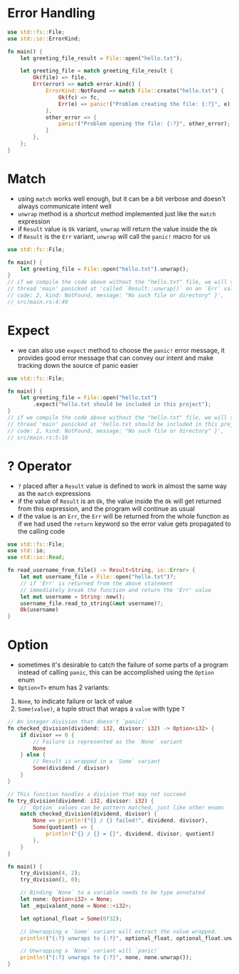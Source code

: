 # **Error Handling**
```rust
use std::fs::File;
use std::io::ErrorKind;

fn main() {
    let greeting_file_result = File::open("hello.txt");

    let greeting_file = match greeting_file_result {
        Ok(file) => file,
        Err(error) => match error.kind() {
            ErrorKind::NotFound => match File::create("hello.txt") {
                Ok(fc) => fc,
                Err(e) => panic!("Problem creating the file: {:?}", e),
            },
            other_error => {
                panic!("Problem opening the file: {:?}", other_error);
            }
        },
    };
}
```
# **Match**
- using `match` works well enough, but it can be a bit verbose and doesn't always communicate intent well
- `unwrap` method is a shortcut method implemented just like the `match` expression
- if `Result` value is `Ok` variant, `unwrap` will return the value inside the `Ok`
- if `Result` is the `Err` variant, `unwrap` will call the `panic!` macro for us
```rust
use std::fs::File;

fn main() {
    let greeting_file = File::open("hello.txt").unwrap();
}
// if we compile the code above without the "hello.txt" file, we will see the error below:
// thread 'main' panicked at 'called `Result::unwrap()` on an `Err` value: Os {
// code: 2, kind: NotFound, message: "No such file or directory" }',
// src/main.rs:4:49
```
# **Expect**
- we can also use `expect` method to choose the `panic!` error message, it provides good error message that can convey our intent and make tracking down the source of panic easier
```rust
use std::fs::File;

fn main() {
    let greeting_file = File::open("hello.txt")
        .expect("hello.txt should be included in this project");
}
// if we compile the code above without the "hello.txt" file, we will see the error below:
// thread 'main' panicked at 'hello.txt should be included in this project: Os {
// code: 2, kind: NotFound, message: "No such file or directory" }',
// src/main.rs:5:10
```
# **? Operator**
- `?` placed after a `Result` value is defined to work in almost the same way as the `match` expressions
- if the value of `Result` is an `Ok`, the value inside the `Ok` will get returned from this expression, and the program will continue as usual
- if the value is an `Err`, the `Err` will be returned from the whole function as if we had used the `return` keyword so the error value gets propagated to the calling code
```rust
use std::fs::File;
use std::io;
use std::io::Read;

fn read_username_from_file() -> Result<String, io::Error> {
    let mut username_file = File::open("hello.txt")?;
    // if 'Err' is returned from the above statement
    // immediately break the function and return the 'Err' value
    let mut username = String::new();
    username_file.read_to_string(&mut username)?;
    Ok(username)
}
```

# **Option**
- sometimes it's desirable to catch the failure of some parts of a program instead of calling `panic`, this can be accomplished using the `Option` enum
- `Option<T>` enum has 2 variants:
1. `None`, to indicate failure or lack of value
2. `Some(value)`, a tuple struct that wraps a `value` with type `T`

```rust
// An integer division that doesn't `panic!`
fn checked_division(dividend: i32, divisor: i32) -> Option<i32> {
    if divisor == 0 {
        // Failure is represented as the `None` variant
        None
    } else {
        // Result is wrapped in a `Some` variant
        Some(dividend / divisor)
    }
}

// This function handles a division that may not succeed
fn try_division(dividend: i32, divisor: i32) {
    // `Option` values can be pattern matched, just like other enums
    match checked_division(dividend, divisor) {
        None => println!("{} / {} failed!", dividend, divisor),
        Some(quotient) => {
            println!("{} / {} = {}", dividend, divisor, quotient)
        },
    }
}

fn main() {
    try_division(4, 2);
    try_division(1, 0);

    // Binding `None` to a variable needs to be type annotated
    let none: Option<i32> = None;
    let _equivalent_none = None::<i32>;

    let optional_float = Some(0f32);

    // Unwrapping a `Some` variant will extract the value wrapped.
    println!("{:?} unwraps to {:?}", optional_float, optional_float.unwrap());

    // Unwrapping a `None` variant will `panic!`
    println!("{:?} unwraps to {:?}", none, none.unwrap());
}
```